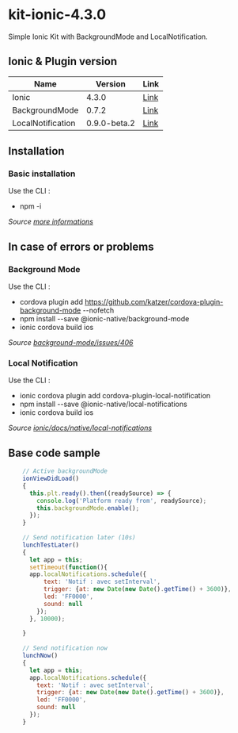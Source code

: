 # kit-ionic-4.3.0

Simple Ionic Kit with BackgroundMode and LocalNotification.

## Ionic & Plugin version

Name | Version | Link
------------ | ------------- | -------------
Ionic | 4.3.0 | [Link](https://www.npmjs.com/package/ionic/v/4.3.0) | 
BackgroundMode | 0.7.2 | [Link](https://github.com/katzer/cordova-plugin-background-mode/) |
LocalNotification | 0.9.0-beta.2 | [Link](https://github.com/katzer/cordova-plugin-local-notifications) |

## Installation

### Basic installation

Use the CLI : 
* npm -i

*Source [more informations](https://ionicframework.com/getting-started#cli)*


## In case of errors or problems

### Background Mode

Use the CLI : 
* cordova plugin add https://github.com/katzer/cordova-plugin-background-mode --nofetch
* npm install --save @ionic-native/background-mode
* ionic cordova build ios

*Source [background-mode/issues/406](https://github.com/katzer/cordova-plugin-background-mode/issues/406)*

### Local Notification

Use the CLI : 
* ionic cordova plugin add cordova-plugin-local-notification
* npm install --save @ionic-native/local-notifications
* ionic cordova build ios

*Source [ionic/docs/native/local-notifications](https://github.com/katzer/cordova-plugin-background-mode/issues/406)*

## Base code sample

```javascript
    // Active backgroundMode
    ionViewDidLoad()
    {
      this.plt.ready().then((readySource) => {
        console.log('Platform ready from', readySource);
        this.backgroundMode.enable();
      });
    }
  
    // Send notification later (10s)
    lunchTestLater() 
    {
      let app = this;
      setTimeout(function(){
      app.localNotifications.schedule({
          text: 'Notif : avec setInterval',
          trigger: {at: new Date(new Date().getTime() + 3600)},
          led: 'FF0000',
          sound: null
        });
      }, 10000);
  
    }
  
    // Send notification now
    lunchNow()
    {
      let app = this;
      app.localNotifications.schedule({
        text: 'Notif : avec setInterval',
        trigger: {at: new Date(new Date().getTime() + 3600)},
        led: 'FF0000',
        sound: null
      });
    }
```
